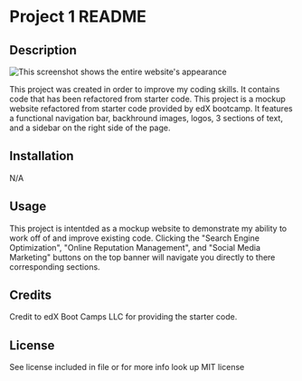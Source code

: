 # Project 1 README

## Description

![This screenshot shows the entire website's appearance](assets\images\evan-pieper.github.io_first-challenge_.png)

This project was created in order to improve my coding skills. It contains code that has been refactored from starter code. This project is a mockup website refactored from starter code provided by edX bootcamp. It features a functional navigation bar, backhround images, logos, 3 sections of text, and a sidebar on the right side of the page.

## Installation

N/A

## Usage

This project is intentded as a mockup website to demonstrate my ability to work off of and improve existing code. Clicking the "Search Engine Optimization", "Online Reputation Management", and "Social Media Marketing" buttons on the top banner will navigate you directly to there corresponding sections.

## Credits

Credit to edX Boot Camps LLC for providing the starter code.

## License

See license included in file or for more info look up MIT license
